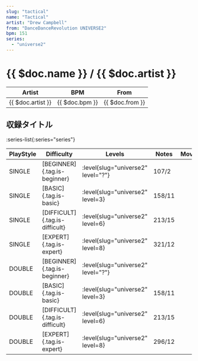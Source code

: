 ```yaml
---
slug: "tactical"
name: "Tactical"
artist: "Drew Campbell"
from: "DanceDanceRevolution UNIVERSE2"
bpm: 151
series:
  - "universe2"
---
```


# {{ $doc.name }} / {{ $doc.artist }}

|Artist|BPM|From|
|------|---|----|
|{{ $doc.artist }}|{{ $doc.bpm }}|{{ $doc.from }}|

## 収録タイトル

:series-list{:series="series"}

|PlayStyle|Difficulty|Levels|Notes|Movie|
|---------|----------|------|-----|-----|
|SINGLE|[BEGINNER]{.tag.is-beginner}|<div class="field is-grouped is-grouped-multiline"> :level{slug="universe2" level="?"}</div>|107/2||
|SINGLE|[BASIC]{.tag.is-basic}|<div class="field is-grouped is-grouped-multiline"> :level{slug="universe2" level=3}</div>|158/11||
|SINGLE|[DIFFICULT]{.tag.is-difficult}|<div class="field is-grouped is-grouped-multiline"> :level{slug="universe2" level=6}</div>|213/15||
|SINGLE|[EXPERT]{.tag.is-expert}|<div class="field is-grouped is-grouped-multiline"> :level{slug="universe2" level=8}</div>|321/12||
|DOUBLE|[BEGINNER]{.tag.is-beginner}|<div class="field is-grouped is-grouped-multiline"> :level{slug="universe2" level="?"}</div>|||
|DOUBLE|[BASIC]{.tag.is-basic}|<div class="field is-grouped is-grouped-multiline"> :level{slug="universe2" level=3}</div>|158/11||
|DOUBLE|[DIFFICULT]{.tag.is-difficult}|<div class="field is-grouped is-grouped-multiline"> :level{slug="universe2" level=6}</div>|213/15||
|DOUBLE|[EXPERT]{.tag.is-expert}|<div class="field is-grouped is-grouped-multiline"> :level{slug="universe2" level=8}</div>|296/12||
